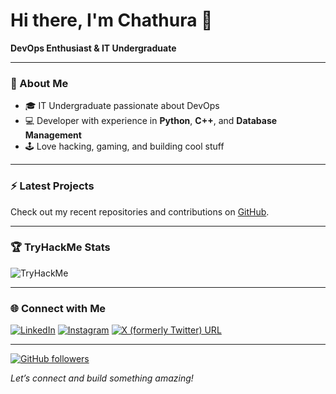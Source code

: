 




  



<!---
PrabashanaDev/PrabashanaDev is a ✨ special ✨ repository because its `README.md` (this file) appears on your GitHub profile.
You can click the Preview link to take a look at your changes.
--->
# Hi there, I'm Chathura 👋

**DevOps Enthusiast & IT Undergraduate**

---

### 🚀 About Me

- 🎓 IT Undergraduate passionate about DevOps
- 💻 Developer with experience in **Python**, **C++**, and **Database Management**
- 🕹️ Love hacking, gaming, and building cool stuff

---

### ⚡ Latest Projects

Check out my recent repositories and contributions on [GitHub](https://github.com/PrabashanaDev?tab=repositories).

---

### 🏆 TryHackMe Stats


![TryHackMe](https://tryhackme-badges.s3.amazonaws.com/PrabashanaDev.png)

---

### 🌐 Connect with Me

[![LinkedIn](https://img.shields.io/badge/-LinkedIn-blue?logo=linkedin&style=flat-square)](https://www.linkedin.com/in/chathura-prabashana/)
[![Instagram](https://img.shields.io/badge/-Instagram-purple?logo=instagram&style=flat-square)](https://www.instagram.com/chathura_prabashana/)
[![X (formerly Twitter) URL](https://img.shields.io/twitter/url?url=https%3A%2F%2Fx.com%2Fc_prabashana)](https://x.com/c_prabashana)



---

[![GitHub followers](https://img.shields.io/github/followers/PrabashanaDev)](https://github.com/PrabashanaDev)


*Let’s connect and build something amazing!*
